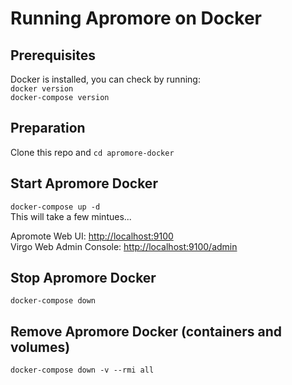 # Running Apromore on Docker

## Prerequisites
Docker is installed, you can check by running:  
`docker version`  
`docker-compose version`

## Preparation
Clone this repo and `cd apromore-docker`

## Start Apromore Docker
`docker-compose up -d`  
This will take a few mintues...

Apromote Web UI: [http://localhost:9100](http://localhost:9100)  
Virgo Web Admin Console: [http://localhost:9100/admin](http://localhost:9100/admin)

## Stop Apromore Docker
`docker-compose down`

## Remove Apromore Docker (containers and volumes)
`docker-compose down -v --rmi all`